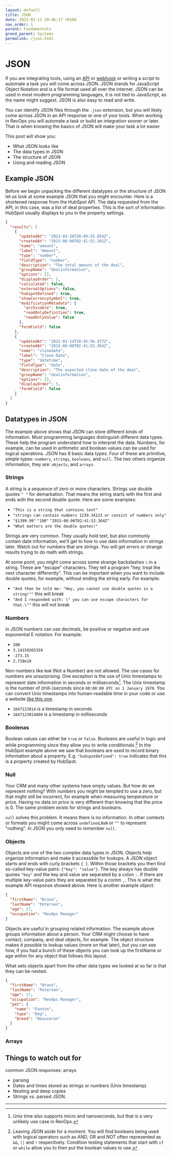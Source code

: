 ```yaml
---
layout: default
title: JSON
date: 2021-02-12 20:46:17 +0100
nav_order: 1
parent: Fundamentals
grand_parent: Systems
permalink: /json.html
---
```


# JSON

If you are integrating tools, using an [API](https://revopsguide.net/apis.html) or [webhook](https://revopsguide.net/webhooks.html) or writing a script to automate a task you will come across JSON. JSON stands for JavaScript Object Notation and is a file format used all over the internet. JSON can be used in most modern programming languages, it is not tied to JavaScript, as the name might suggest. JSON is also easy to read and write.

You can identify JSON files through the `.json` extension, but you will likely come across JSON in an API response or one of your tools.
When working in RevOps you will automate a task or build an integration sooner or later. That is when knowing the basics of JSON will make your task a lot easier.

This post will show you:

- What JSON looks like
- The data types in JSON
- The structure of JSON
- Using and reading JSON

## Example JSON

Before we begin unpacking the different datatypes or the structure of JSON let us look at some example JSON that you might encounter.
Here is a shortened response from the HubSpot API. The data requested from the API, in this case, was a list of deal properties. This is the sort of information HubSpot usually displays to you in the property settings.

```json
{
  "results": [
    {
      "updatedAt": "2022-03-26T20:09:55.854Z",
      "createdAt": "2015-08-06T02:41:52.201Z",
      "name": "amount",
      "label": "Amount",
      "type": "number",
      "fieldType": "number",
      "description": "The total amount of the deal",
      "groupName": "dealinformation",
      "options": [],
      "displayOrder": 2,
      "calculated": false,
      "externalOptions": false,
      "hubspotDefined": true,
      "showCurrencySymbol": true,
      "modificationMetadata": {
        "archivable": true,
        "readOnlyDefinition": true,
        "readOnlyValue": false
      },
      "formField": false
    },
    {
      "updatedAt": "2022-01-14T20:45:56.577Z",
      "createdAt": "2015-08-06T02:41:52.364Z",
      "name": "closedate",
      "label": "Close Date",
      "type": "datetime",
      "fieldType": "date",
      "description": "The expected close date of the deal",
      "groupName": "dealinformation",
      "options": [],
      "displayOrder": 5,
      "formField": false
    }
  ]
}
```

## Datatypes in JSON

The example above shows that JSON can store different kinds of information. Most programming languages distinguish different data types. These help the program understand how to interpret the data. Numbers, for example, can be used in arithmetic and boolean values can be used for logical operations. JSON has 6 basic data types. Four of these are primitive, simple types: `numbers`, `strings`, `booleans`, and `null`. The two others organize information, they are: `objects`, and `arrays`.

### Strings

A string is a sequence of zero or more characters. Strings use double quotes `" "` for demarkation. That means the string starts with the first and ends with the second double quote. Here are some examples:

- `"This is a string that contains text"`
- `"strings can contain numbers 1239.34123 or consist of numbers only"`
- `"$1399.99"` `"100"` `"2015-08-06T02:41:52.364Z"`
- `"What matters are the double quotes!"`

Strings are very common. They usually hold text, but also commonly contain date information, we'll get to how to use date information in strings later.
Watch out for numbers that are strings. You will get errors or strange results trying to do math with strings.

At some point, you might come across some strange backslashes `\` in a string. These are "escape" characters. They tell a program "hey, treat the next character differently".
This can be important when you want to include double quotes, for example, without ending the string early. For example:

- `"And then he told me: "Hey, you cannot use double quotes in a string!""` this will break
- `"And I responded with: \" you can use escape characters for that.\""` this will not break

### Numbers

in JSON numbers can use decimals, be positive or negative and use exponential E notation. For example:

- `200`
- `3.14159265359`
- `-273.15`
- `2.718e10`

Non-numbers like `NaN` (Not a Number) are not allowed. The use cases for numbers are unsurprising. One exception is the use of Unix timestamps to represent date information in seconds or milliseconds[^1]. The Unix timestamp is the number of (mili-)seconds since `00:00:00 UTC on 1 January 1970`. You can convert Unix timestamps into human-readable time in your code or use a website [like this one](https://www.unixtimestamp.com/).

- `1647123014` is a timestamp in seconds
- `1647123014000` is a timestamp in milliseconds

### Boolenas

Boolean values can either be `true` or `false`. Booleans are useful in logic and while programming since they allow you to write conditionals.[^2]
In the HubSpot example above we saw that booleans are used to record binary information about a property. E.g. `"hubspotDefined": true` indicates that this is a property created by HubSpot.

### Null

Your CRM and many other systems have empty values. But how do we represent nothing? With numbers you might be tempted to use a zero, but that might still be incorrect, for example when measuring temperature or price. Having no data on price is very different than knowing that the price is 0. The same problem exists for strings and booleans.

`null` solves this problem. It means there is no information. In other contexts or formats you might come across `undefined`,`NaN` or `""` to represent "nothing".
In JSON you only need to remember `null`.

### Objects

Objects are one of the two complex data types in JSON. Objects help organize information and make it accessible for lookups. A JSON object starts and ends with curly brackets `{ }`. Within those brackets you then find so-called key-value pairs: `{"key": "value"}`. The key always has double quotes `"key"` and the key and value are separated by a colon `:`. If there are multiple key-value pairs they are separated by a comm `,`. This is what the example API response showed above. Here is another example object:

```json
{
  "firstName": "Bruno",
  "lastName": "Petersen",
  "age": 27,
  "occupation": "RevOps Manager"
}
```

Objects are useful in grouping related information. The example above groups information about a person. Your CRM might choose to have contact, company, and deal objects, for example. The object structure makes it possible to lookup values (more on that later), but you can see how, if you had a bunch of these objects you can look up the firstName or age within for any object that follows this layout.

What sets objects apart from the other data types we looked at so far is that they can be nested.

```json
{
  "firstName": "Bruno",
  "lastName": "Petersen",
  "age": 27,
  "occupation": "RevOps Manager",
  "pet": {
    "name": "Fenton",
    "type": "Dog",
    "breed": "Beauceron"
  }
}
```

### Arrays

## Things to watch out for

common JSON responses: arrays

- parsing
- Dates and times stored as strings or numbers (Unix timestamp)
- Nesting and deep copies
- Strings vs. parsed JSON.

---

[^1]: Unix time also supports micro and nanoseconds, but that is a very unlikely use case in RevOps.
[^2]: Leaving JSON aside for a moment. You will find booleans being used with logical operators such as AND, OR and NOT often represented as `&&`, `||` and `!` respectively. Condition testing statements that start with `if` or `while` allow you to then put the boolean values to use.
